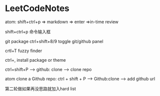 # LeetCodeNotes

atom: shift+ctrl+p => markdown => enter =>in-time review

shift+ctrl+p 命令输入框

git package
ctrl+shift+8/9 toggle git/github panel

crtl+T fuzzy finder

ctrl+, install package or theme

ctrl+shift+P --> github: clone --> clone repo

atom clone a Github repo:
ctrl + shift + P --> Github:clone --> add github url

第二轮做如果再没思路就加入hard list
